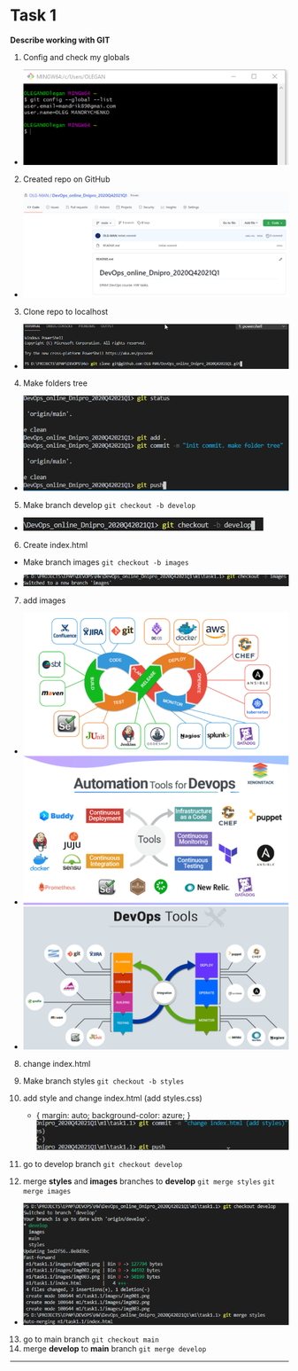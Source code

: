 # Task 1
**Describe  working with GIT**
1. Config and check my globals
* ![](images/001.png)

2. Created repo on GitHub 
* ![](images/002.png)

3. Clone repo to localhost
* ![](images/003.png)

4. Make folders tree
* ![](images/004.png)

5. Make branch develop
`git checkout -b develop`
* ![](images/005.png)

6. Create index.html
- Make branch images
`git checkout -b images`
* ![](images/006.png)

7. add images 
* ![](images/img001.png)
* ![](images/img002.png)
* ![](images/img003.png)

8. change index.html
9. Make branch styles
`git checkout -b styles`
10. add style and change index.html (add styles.css)
    * {
        margin: auto;
        background-color: azure;
    }
    ![](images/007.png)

11. go to develop branch
`git checkout develop`
12. merge **styles** and **images** branches to **develop**
`git merge styles`
`git merge images`
* ![](images/008.png)

13. go to main branch
`git checkout main`
14. merge **develop** to **main** branch
`git merge develop`
------------
